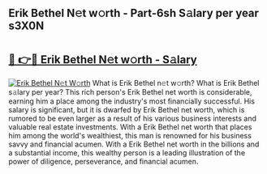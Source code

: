## Erik Bethel N𝚎t w𝚘rth - Part-6sh S𝚊lary per year s3X0N

# <h2><a href="http://gc49x4h.nevu.top/?p=Erik+Bethel">🔗 👉🔴 Erik Bethel N𝚎t w𝚘rth - S𝚊lary</a></h2>

[![Erik Bethel N𝚎t W𝚘rth](https://i.imgur.com/Oavwk0R.jpeg)](http://gc49x4h.nevu.top/?p=Erik+Bethel)
What is Erik Bethel n𝚎t w𝚘rth? What is Erik Bethel s𝚊lary per year?
This rich person's Erik Bethel net worth is considerable, earning him a place among the industry's most financially successful. His salary is significant, but it is dwarfed by Erik Bethel net worth, which is rumored to be even larger as a result of his various business interests and valuable real estate investments. With a Erik Bethel net worth that places him among the world's wealthiest, this man is renowned for his business savvy and financial acumen. With a Erik Bethel net worth in the billions and a substantial income, this wealthy person is a leading illustration of the power of diligence, perseverance, and financial acumen.
